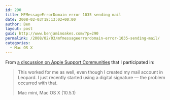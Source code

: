 ```yaml
---
id: 290
title: MFMessageErrorDomain error 1035 sending mail
date: 2008-02-03T18:13:02+00:00
author: Ben
layout: post
guid: http://www.benjaminoakes.com/?p=290
permalink: /2008/02/03/mfmessageerrordomain-error-1035-sending-mail/
categories:
  - Mac OS X
---
```

From [a discussion on Apple Support Communities](https://discussions.apple.com/message/6512267#6512267) that I participated in:

> This worked for me as well, even though I created my mail account in Leopard. I just recently started using a digital signature &#8212; the problem occurred with that.
> 
> Mac mini, Mac OS X (10.5.1)